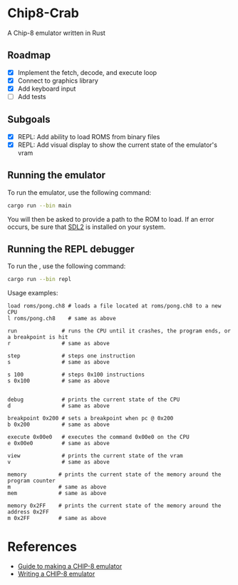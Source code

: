 # Chip8-Crab

A Chip-8 emulator written in Rust


## Roadmap

- [x] Implement the fetch, decode, and execute loop 
- [x] Connect to graphics library 
- [x] Add keyboard input
- [ ] Add tests

## Subgoals

- [x] REPL: Add ability to load ROMS from binary files
- [x] REPL: Add visual display to show the current state of the emulator's vram

## Running the emulator

To run the emulator, use the following command:

```bash
cargo run --bin main
```

You will then be asked to provide a path to the ROM to load.
If an error occurs, be sure that [SDL2](https://github.com/Rust-SDL2/rust-sdl2?tab=readme-ov-file#requirements) is installed on your system.


## Running the REPL debugger
 
To run the , use the following command:

```bash
cargo run --bin repl
```

Usage examples:

```
load roms/pong.ch8 # loads a file located at roms/pong.ch8 to a new CPU
l roms/pong.ch8    # same as above

run              # runs the CPU until it crashes, the program ends, or a breakpoint is hit
r                # same as above

step             # steps one instruction
s                # same as above

s 100            # steps 0x100 instructions
s 0x100          # same as above 


debug            # prints the current state of the CPU
d                # same as above

breakpoint 0x200 # sets a breakpoint when pc @ 0x200
b 0x200          # same as above

execute 0x00e0   # executes the command 0x00e0 on the CPU 
e 0x00e0         # same as above

view             # prints the current state of the vram
v                # same as above

memory          # prints the current state of the memory around the program counter
m               # same as above
mem             # same as above

memory 0x2FF    # prints the current state of the memory around the address 0x2FF
m 0x2FF         # same as above

```

# References

- [Guide to making a CHIP-8 emulator](https://tobiasvl.github.io/blog/write-a-chip-8-emulator/#display)
- [Writing a CHIP-8 emulator](https://austinmorlan.com/posts/chip8_emulator/)
